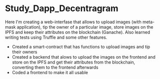 # Study_Dapp_Decentragram
Here I'm creating a web-interfase that allows to upload images (with meta-mask application), 
tip the owner of a particular image, store images on the IPFS and keep their attributes on the blockchain (Ganache). 
Also learned writing tests using Truffle and some other features.

* Created a smart-contract that has functions to upload images and tip their owners
* Created a backend that alows to upload the images on the frontend and store on the IPFS 
and get their attributes from the blockchain, converting them to the frontend afterwards
* Coded a frontend to make it all usable
